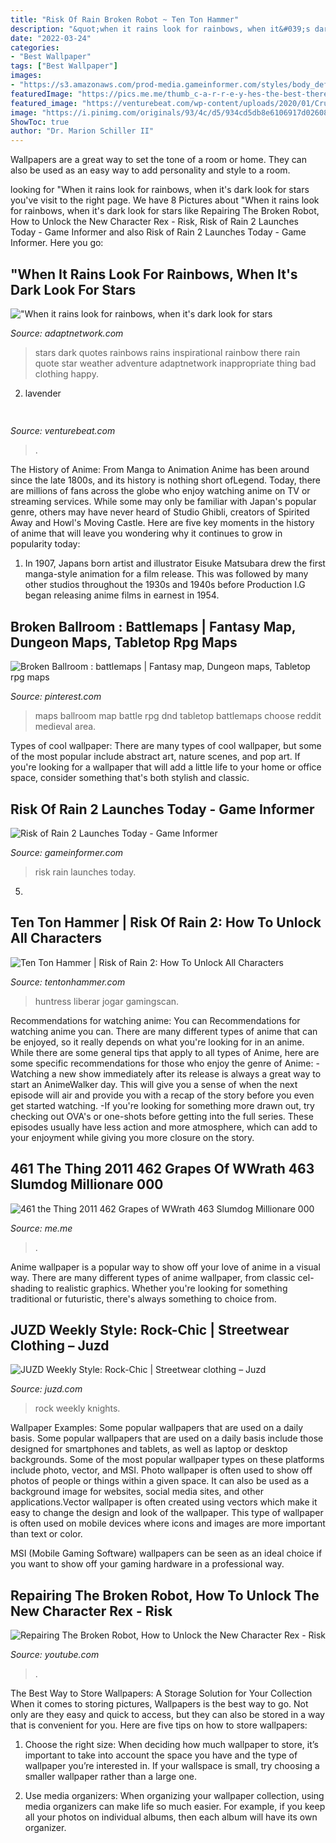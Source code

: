 ```yaml
---
title: "Risk Of Rain Broken Robot ~ Ten Ton Hammer"
description: "&quot;when it rains look for rainbows, when it&#039;s dark look for stars"
date: "2022-03-24"
categories:
- "Best Wallpaper"
tags: ["Best Wallpaper"]
images:
- "https://s3.amazonaws.com/prod-media.gameinformer.com/styles/body_default/s3/2020/08/11/095a1abb/risk1.jpg"
featuredImage: "https://pics.me.me/thumb_c-a-r-r-e-y-hes-the-best-there-30336954.png"
featured_image: "https://venturebeat.com/wp-content/uploads/2020/01/Cruise-Track-4-Inside-Vehicle.jpg?w=800"
image: "https://i.pinimg.com/originals/93/4c/d5/934cd5db8e6106917d026085f2bdf92b.png"
ShowToc: true
author: "Dr. Marion Schiller II"
---
```



Wallpapers are a great way to set the tone of a room or home. They can also be used as an easy way to add personality and style to a room.

	

		
looking for &quot;When it rains look for rainbows, when it&#039;s dark look for stars you've visit to the right page. We have 8 Pictures about &quot;When it rains look for rainbows, when it&#039;s dark look for stars like Repairing The Broken Robot, How to Unlock the New Character Rex - Risk, Risk of Rain 2 Launches Today - Game Informer and also Risk of Rain 2 Launches Today - Game Informer. Here you go:
		
    
## &quot;When It Rains Look For Rainbows, When It&#039;s Dark Look For Stars

<img loading=lazy src="https://www.adaptnetwork.com/inspirational-quotes/wp-content/uploads/2017/12/inspirational-quotes-when-rain-rainbow-when-dark-stars-840x840.jpg" onerror="this.onerror=null;this.src='https://tse4.mm.bing.net/th?id=OIP.Th9pdFVXbXDpTuyDvGIjcQHaHa&amp;pid=15.1';" alt="&quot;When it rains look for rainbows, when it&#039;s dark look for stars">

_Source: adaptnetwork.com_

>stars dark quotes rainbows rains inspirational rainbow there rain quote star weather adventure adaptnetwork inappropriate thing bad clothing happy. 

	

2. lavender 

    
## 

<img loading=lazy src="https://venturebeat.com/wp-content/uploads/2020/01/Cruise-Track-4-Inside-Vehicle.jpg?w=800" onerror="this.onerror=null;this.src='https://tse2.mm.bing.net/th?id=OIP.yrzj_xT8CPpaMnmsbaoxwAHaFj&amp;pid=15.1';" alt="">

_Source: venturebeat.com_

>. 

	

The History of Anime: From Manga to Animation
Anime has been around since the late 1800s, and its history is nothing short ofLegend. Today, there are millions of fans across the globe who enjoy watching anime on TV or streaming services. While some may only be familiar with Japan's popular genre, others may have never heard of Studio Ghibli, creators of Spirited Away and Howl's Moving Castle. Here are five key moments in the history of anime that will leave you wondering why it continues to grow in popularity today:
1) In 1907, Japans born artist and illustrator Eisuke Matsubara drew the first manga-style animation for a film release. This was followed by many other studios throughout the 1930s and 1940s before Production I.G began releasing anime films in earnest in 1954.

    
## Broken Ballroom : Battlemaps | Fantasy Map, Dungeon Maps, Tabletop Rpg Maps

<img loading=lazy src="https://i.pinimg.com/originals/93/4c/d5/934cd5db8e6106917d026085f2bdf92b.png" onerror="this.onerror=null;this.src='https://tse3.mm.bing.net/th?id=OIP.aRZGx48bvrfDfxt7_aIMcgHaMW&amp;pid=15.1';" alt="Broken Ballroom : battlemaps | Fantasy map, Dungeon maps, Tabletop rpg maps">

_Source: pinterest.com_

>maps ballroom map battle rpg dnd tabletop battlemaps choose reddit medieval area. 

	

Types of cool wallpaper:
There are many types of cool wallpaper, but some of the most popular include abstract art, nature scenes, and pop art. If you're looking for a wallpaper that will add a little life to your home or office space, consider something that's both stylish and classic.

    
## Risk Of Rain 2 Launches Today - Game Informer

<img loading=lazy src="https://s3.amazonaws.com/prod-media.gameinformer.com/styles/body_default/s3/2020/08/11/095a1abb/risk1.jpg" onerror="this.onerror=null;this.src='https://tse2.mm.bing.net/th?id=OIP.hKo6ew8cZKRTv6yYaKZfyAHaEK&amp;pid=15.1';" alt="Risk of Rain 2 Launches Today - Game Informer">

_Source: gameinformer.com_

>risk rain launches today. 

	

5.

    
## Ten Ton Hammer | Risk Of Rain 2: How To Unlock All Characters

<img loading=lazy src="https://assets.tentonhammer.com/app/public/ckeditor/picture/000/053/231/content/Huntress.jpg" onerror="this.onerror=null;this.src='https://tse2.mm.bing.net/th?id=OIP.CmJ6XDlrC3ZApA0sIzlaewHaEK&amp;pid=15.1';" alt="Ten Ton Hammer | Risk of Rain 2: How To Unlock All Characters">

_Source: tentonhammer.com_

>huntress liberar jogar gamingscan. 

	

Recommendations for watching anime: You can
Recommendations for watching anime you can. There are many different types of anime that can be enjoyed, so it really depends on what you're looking for in an anime. While there are some general tips that apply to all types of Anime, here are some specific recommendations for those who enjoy the genre of Anime: 
-Watching a new show immediately after its release is always a great way to start an AnimeWalker day. This will give you a sense of when the next episode will air and provide you with a recap of the story before you even get started watching. 
-If you're looking for something more drawn out, try checking out OVA's or one-shots before getting into the full series. These episodes usually have less action and more atmosphere, which can add to your enjoyment while giving you more closure on the story.

    
## 461 The Thing 2011 462 Grapes Of WWrath 463 Slumdog Millionare 000

<img loading=lazy src="https://pics.me.me/thumb_c-a-r-r-e-y-hes-the-best-there-30336954.png" onerror="this.onerror=null;this.src='https://tse1.mm.bing.net/th?id=OIP.XGLb0cPHob0QdsiOchcpkAAAAA&amp;pid=15.1';" alt="461 the Thing 2011 462 Grapes of WWrath 463 Slumdog Millionare 000">

_Source: me.me_

>. 

	

Anime wallpaper is a popular way to show off your love of anime in a visual way. There are many different types of anime wallpaper, from classic cel-shading to realistic graphics. Whether you're looking for something traditional or futuristic, there's always something to choice from.

    
## JUZD Weekly Style: Rock-Chic | Streetwear Clothing – Juzd

<img loading=lazy src="http://4.bp.blogspot.com/_2CUepKURgL8/Si0hSn0u0bI/AAAAAAAAADQ/Y159ejcKgps/s320/juzd-ss09-shoot008.JPG" onerror="this.onerror=null;this.src='https://tse1.mm.bing.net/th?id=OIP.v7YQOaz0P6tNYRTMK0CjOgAAAA&amp;pid=15.1';" alt="JUZD Weekly Style: Rock-Chic | Streetwear clothing – Juzd">

_Source: juzd.com_

>rock weekly knights. 

	

Wallpaper Examples: Some popular wallpapers that are used on a daily basis.
Some popular wallpapers that are used on a daily basis include those designed for smartphones and tablets, as well as laptop or desktop backgrounds. Some of the most popular wallpaper types on these platforms include photo, vector, and MSI. 
Photo wallpaper is often used to show off photos of people or things within a given space. It can also be used as a background image for websites, social media sites, and other applications.Vector wallpaper is often created using vectors which make it easy to change the design and look of the wallpaper. This type of wallpaper is often used on mobile devices where icons and images are more important than text or color. 

MSI (Mobile Gaming Software) wallpapers can be seen as an ideal choice if you want to show off your gaming hardware in a professional way.

    
## Repairing The Broken Robot, How To Unlock The New Character Rex - Risk

<img loading=lazy src="https://i.ytimg.com/vi/5EcK2zeuodc/maxresdefault.jpg" onerror="this.onerror=null;this.src='https://tse3.mm.bing.net/th?id=OIP.EEb6_REqZpMGK2168bBzDAHaEK&amp;pid=15.1';" alt="Repairing The Broken Robot, How to Unlock the New Character Rex - Risk">

_Source: youtube.com_

>. 

	

The Best Way to Store Wallpapers: A Storage Solution for Your Collection
When it comes to storing pictures, Wallpapers is the best way to go. Not only are they easy and quick to access, but they can also be stored in a way that is convenient for you. Here are five tips on how to store wallpapers:
1) Choose the right size: When deciding how much wallpaper to store, it’s important to take into account the space you have and the type of wallpaper you’re interested in. If your wallspace is small, try choosing a smaller wallpaper rather than a large one.

2) Use media organizers: When organizing your wallpaper collection, using media organizers can make life so much easier. For example, if you keep all your photos on individual albums, then each album will have its own organizer.

